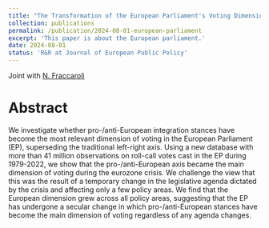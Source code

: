 ```yaml
---
title: "The Transformation of the European Parliament's Voting Dimensions: Agenda-Driven or Secular Change?"
collection: publications
permalink: /publication/2024-08-01-european-parliament
excerpt: 'This paper is about the European parliament.'
date: 2024-08-01
status: 'R&R at Journal of European Public Policy'
---
```


Joint with [N. Fraccaroli](https://sites.google.com/view/nfraccaroli/home)

Abstract
=========

We investigate whether pro-/anti-European integration stances have become the most relevant dimension of voting in the European Parliament (EP), superseding the traditional left-right axis. Using a new database with more than 41 million observations on roll-call votes cast in the EP during 1979-2022, we show that the pro-/anti-European axis became the main dimension of voting during the eurozone crisis. We challenge the view that this was the result of a temporary change in the legislative agenda dictated by the crisis and affecting only a few policy areas. We find that the European dimension grew across all policy areas, suggesting that the EP has undergone a secular change in which pro-/anti-European stances have become the main dimension of voting regardless of any agenda changes.